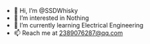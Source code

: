 - 👋 Hi, I’m @SSDWhisky
- 👀 I’m interested in Nothing
- 🌱 I’m currently learning Electrical Engineering
- 📫 Reach me at 2389076287@qq.com

<!---
SSDWhisky/SSDWhisky is a ✨ special ✨ repository because its `README.md` (this file) appears on your GitHub profile.
You can click the Preview link to take a look at your changes.
--->
